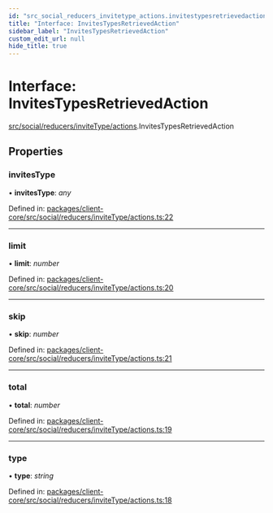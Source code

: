 ```yaml
---
id: "src_social_reducers_invitetype_actions.invitestypesretrievedaction"
title: "Interface: InvitesTypesRetrievedAction"
sidebar_label: "InvitesTypesRetrievedAction"
custom_edit_url: null
hide_title: true
---
```


# Interface: InvitesTypesRetrievedAction

[src/social/reducers/inviteType/actions](../modules/src_social_reducers_invitetype_actions.md).InvitesTypesRetrievedAction

## Properties

### invitesType

• **invitesType**: *any*

Defined in: [packages/client-core/src/social/reducers/inviteType/actions.ts:22](https://github.com/xr3ngine/xr3ngine/blob/673ad6a5f/packages/client-core/src/social/reducers/inviteType/actions.ts#L22)

___

### limit

• **limit**: *number*

Defined in: [packages/client-core/src/social/reducers/inviteType/actions.ts:20](https://github.com/xr3ngine/xr3ngine/blob/673ad6a5f/packages/client-core/src/social/reducers/inviteType/actions.ts#L20)

___

### skip

• **skip**: *number*

Defined in: [packages/client-core/src/social/reducers/inviteType/actions.ts:21](https://github.com/xr3ngine/xr3ngine/blob/673ad6a5f/packages/client-core/src/social/reducers/inviteType/actions.ts#L21)

___

### total

• **total**: *number*

Defined in: [packages/client-core/src/social/reducers/inviteType/actions.ts:19](https://github.com/xr3ngine/xr3ngine/blob/673ad6a5f/packages/client-core/src/social/reducers/inviteType/actions.ts#L19)

___

### type

• **type**: *string*

Defined in: [packages/client-core/src/social/reducers/inviteType/actions.ts:18](https://github.com/xr3ngine/xr3ngine/blob/673ad6a5f/packages/client-core/src/social/reducers/inviteType/actions.ts#L18)
